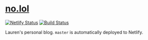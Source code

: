 # [no.lol](https://www.no.lol)

[![Netlify Status](https://api.netlify.com/api/v1/badges/767c7e3a-f8ef-4f0f-9463-076318164ece/deploy-status)](https://app.netlify.com/sites/no-lol/deploys) [![Build Status](https://travis-ci.com/poteto/no.lol.svg?branch=master)](https://travis-ci.com/poteto/no.lol)

Lauren's personal blog. `master` is automatically deployed to Netlify.
